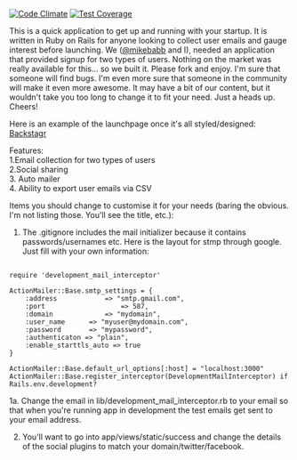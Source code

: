 [![Code Climate](https://codeclimate.com/github/kaiomagalhaes/launchpage-rails/badges/gpa.svg)](https://codeclimate.com/github/kaiomagalhaes/launchpage-rails)
[![Test Coverage](https://codeclimate.com/github/kaiomagalhaes/launchpage-rails/badges/coverage.svg)](https://codeclimate.com/github/kaiomagalhaes/launchpage-rails/coverage)

This is a quick application to get up and running with your startup. It is written in Ruby on Rails for anyone looking to collect user emails and gauge interest before launching. We ([@mikebabb](http://github.com/mikebabb) and I), needed an application that provided signup for two types of users. Nothing on the market was really available for this… so we built it. Please fork and enjoy. I'm sure that someone will find bugs. I'm even more sure that someone in the community will make it even more awesome. It may have a bit of our content, but it wouldn't take you too long to change it to fit your need. Just a heads up.
Cheers!

Here is an example of the launchpage once it's all styled/designed: [Backstagr](http://www.backsta.gr)

Features: <br />
1.Email collection for two types of users <br />
2.Social sharing <br />
3. Auto mailer <br />
4. Ability to export user emails via CSV <br />

Items you should change to customise it for your needs (baring the obvious. I'm not listing those. You'll see the title, etc.):

1. The .gitignore includes the mail initializer because it contains passwords/usernames etc. Here is the layout for stmp through google. Just fill with your own information:

<pre><code>
require 'development_mail_interceptor'

ActionMailer::Base.smtp_settings = {
	:address			=> "smtp.gmail.com",
	:port					=> 587,
	:domain 			=> "mydomain",
	:user_name 		=> "myuser@mydomain.com",
	:password 		=> "mypassword",
	:authenticaton => "plain",
	:enable_starttls_auto => true
}

ActionMailer::Base.default_url_options[:host] = "localhost:3000"
ActionMailer::Base.register_interceptor(DevelopmentMailInterceptor) if Rails.env.development?</code></pre>

1a. Change the email in lib/development_mail_interceptor.rb to your email so that when you're running app in development the test emails get sent to your email address. 

2. You'll want to go into app/views/static/success and change the details of the social plugins to match your domain/twitter/facebook.  
